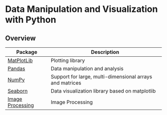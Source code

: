 # Data Manipulation and Visualization with Python

## Overview

| Package                                | Description                                              |
| -------------------------------------- | -------------------------------------------------------- |
| [MatPlotLib](./MatPlotLib)             | Plotting library                                         |
| [Pandas](./Pandas)                     | Data manipulation and analysis                           |
| [NumPy](./NumPy)                       | Support for large, multi-dimensional arrays and matrices |
| [Seaborn](./Seaborn)                   | Data visualization library based on matplotlib           |
| [Image Processing](./Image_Processing) | Image Processing                                         |
